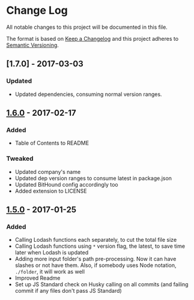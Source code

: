 # Change Log
All notable changes to this project will be documented in this file.

The format is based on [Keep a Changelog](http://keepachangelog.com/)
and this project adheres to [Semantic Versioning](http://semver.org/).

## [1.7.0] - 2017-03-03
### Updated
- Updated dependencies, consuming normal version ranges.

## [1.6.0] - 2017-02-17
### Added
- Table of Contents to README

### Tweaked
- Updated company's name
- Updated dep version ranges to consume latest in package.json
- Updated BitHound config accordingly too
- Added extension to LICENSE

## [1.5.0] - 2017-01-25
### Added
- Calling Lodash functions each separately, to cut the total file size
- Calling Lodash functions using `*` version flag, the latest, to save time later when Lodash is updated
- Adding more input folder's path pre-processing. Now it can have slashes or not have them. Also, if somebody uses Node notation, `./folder`, it will work as well
- Improved Readme
- Set up JS Standard check on Husky calling on all commits (and failing commit if any files don't pass JS Standard)

[1.6.0]: https://github.com/code-and-send/email-homey/compare/v1.5.0...v1.6.0
[1.5.0]: https://github.com/code-and-send/email-homey/compare/v1.4.0...v1.5.0
